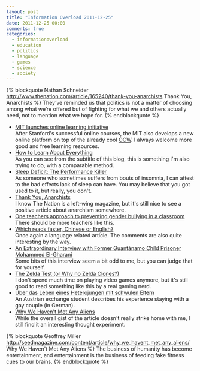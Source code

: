 ```yaml
---
layout: post
title: "Information Overload 2011-12-25"
date: 2011-12-25 00:00
comments: true
categories:
  - informationoverload
  - education
  - politics
  - language
  - games
  - science
  - society
---
```

{% blockquote Nathan Schneider http://www.thenation.com/article/165240/thank-you-anarchists Thank You, Anarchists %}
They’ve reminded us that politics is not a matter of choosing among what we’re offered but of fighting for what we and others actually need, not to mention what we hope for.
{% endblockquote %}

* [MIT launches online learning initiative](http://web.mit.edu/newsoffice/2011/mitx-education-initiative-1219.html)<br/>After Stanford's successful online courses, the MIT also develops a new online platform on top of the already cool [OCW](http://ocw.mit.edu/index.htm). I always welcome more good and free learning resources.
* [How to Learn About Everything](http://metamodern.com/2009/05/27/how-to-learn-about-everything/)<br/>As you can see from the subtitle of this blog, this is something I'm also trying to do, with a comparable method.
* [Sleep Deficit: The Performance Killer](http://hbr.org/2006/10/sleep-deficit-the-performance-killer)<br/>As someone who sometimes suffers from bouts of insomnia, I can attest to the bad effects lack of sleep can have. You may believe that you got used to it, but really, you don't.
* [Thank You, Anarchists](http://www.thenation.com/article/165240/thank-you-anarchists)<br/>I know The Nation is a left-wing magazine, but it's still nice to see a positive article about anarchism somewhere.
* [One teachers approach to preventing gender bullying in a classroom](http://togetherforjacksoncountykids.tumblr.com/post/14314184651/one-teachers-approach-to-preventing-gender-bullying-in)<br/>There should be more teachers like this.
* [Which reads faster, Chinese or English?](http://persquaremile.com/2011/12/21/which-reads-faster-chinese-or-english/)<br/>Once again a language related article. The comments are also quite interesting by the way.
* [An Extraordinary Interview with Former Guantánamo Child Prisoner Mohammed El-Gharani](http://www.andyworthington.co.uk/2011/12/16/an-extraordinary-interview-with-former-guantanamo-child-prisoner-mohammed-el-gharani/)<br/>Some bits of this interview seem a bit odd to me, but you can judge that for yourself.
* [The Zelda Test (or Why no Zelda Clones?)](http://games.greggman.com/game/the-zelda-test-or-why-no-zelda-clones/)<br/>I don't spend much time on playing video games anymore, but it's still good to read something like this by a real gaming nerd.
* [Über das Leben eines Heterojungen mit schwulen Eltern](http://www.arminsoyka.at/blog/uber-das-leben-eines-heterojungen-mit-schwulen-eltern/)<br/>An Austrian exchange student describes his experience staying with a gay couple (in German).
* [Why We Haven't Met Any Aliens](http://seedmagazine.com/content/article/why_we_havent_met_any_aliens/)<br/>While the overall gist of the article doesn't really strike home with me, I still find it an interesting thought experiment.

{% blockquote Geoffrey Miller http://seedmagazine.com/content/article/why_we_havent_met_any_aliens/ Why We Haven't Met Any Aliens %}
The business of humanity has become entertainment, and entertainment is the business of feeding fake fitness cues to our brains.
{% endblockquote %}
